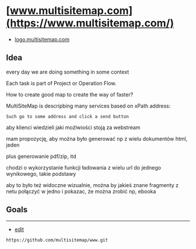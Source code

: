 # [www.multisitemap.com](https://www.multisitemap.com/)

+ [logo.multisitemap.com](https://logo.multisitemap.com/)

## Idea

every day we are doing something in some context

Each task is part of Project or Operation Flow.

How to create good map to create the way of faster?

MultiSiteMap is descripbing many services based on xPath address:

    Such go to some address and click a send button



aby klienci wiedzieli jaki możlwiości stoją za webstream

mam propozycję, aby można było generować np z wielu dokumentów html, jeden

plus generowanie pdf/zip, itd

chodzi o wykorzystanie funkcji ładowania z wielu url do jednego wynikowego, takie podstawy

aby to było też widoczne wizualnie, można by jakieś znane fragmenty z netu połączyć w jedno i pokazac, że można zrobić np, ebooka





## Goals 

---
+ [edit](https://github.com/multisitemap/www/edit/main/README.md)
```
https://github.com/multisitemap/www.git
```

